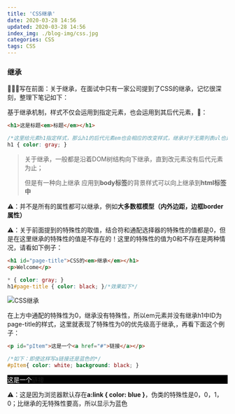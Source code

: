 ```yaml
---
title: 'CSS继承'
date: 2020-03-28 14:56
updated: 2020-03-28 14:56
index_img: ./blog-img/css.jpg
categories: CSS
tags: CSS
---
```


### 继承

<p>🧑🏻‍💻写在前面：关于继承，在面试中只有一家公司提到了CSS的继承，记忆很深刻，整理下笔记如下：</p>

<p>基于继承机制，样式不仅会运用到指定元素，也会运用到其后代元素，🌰：</p>

```html
<h1>这是标题<em>标题</em></h1>
```

```css
/*这里给元素h1指定样式，那么h1的后代元素em也会相应的改变样式，继承对于无需列表ul也是一样起作用的*/
h1 { color: gray; }
```

>关于继承，一般都是沿着DOM树结构向下继承，直到改元素没有后代元素为止；
>
>但是有一种向上继承 应用到<strong>body标签</strong>的背景样式可以向上继承到<strong>html标签中</strong>

<p>⚠️：并不是所有的属性都可以继承，例如<strong>大多数框模型（内外边距，边框border属性）</strong></p>

<p>⚠️：关于前面提到的特殊性的取值，结合符和通配选择器的特殊性的值都是0，但是在这里继承的特殊性的值是不存在的！这里的特殊性的值为0和不存在是两种情况，请看如下例子：</p>

```html
<h1 id="page-title">CSS的<em>继承</em></h1>
<p>Welcome</p>
```

```css
* { color: gray; }
h1#page-title { color: black; }/*效果如下*/
```

![CSS继承](https://moki-blog.oss-cn-chengdu.aliyuncs.com/blogImg/cssInheritance.jpg)

<p>在上方中通配的特殊性为0，继承没有特殊性，所以em元素并没有继承h1中ID为page-title的样式，这里就表现了特殊性为0的优先级高于继承,，再看下面这个例子：</p>

```html
<p id="pItem">这是一个<a href="#">链接</a></p>
```

```css
/*如下：即使这样写a链接还是蓝色的*/
#pItem{ color: white; background: black; }
```

<p  style="color: white; background: black;">这是一个<a href="#">链接</a></p>

<p>⚠️：这是因为浏览器默认存在<strong>a:link { color: blue }</strong>，伪类的特殊性是0，0，1，0；比继承的无特殊性要高，所以显示为蓝色</p>